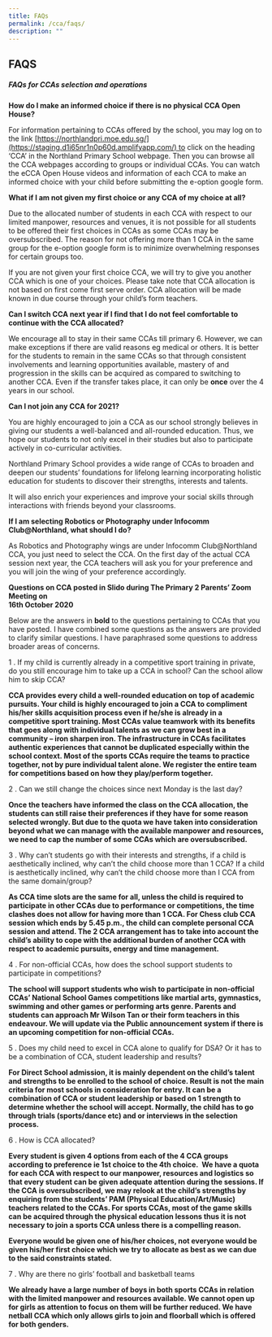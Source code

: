 ```yaml
---
title: FAQs
permalink: /cca/faqs/
description: ""
---
```

## FAQS

##### FAQs for CCAs selection and operations

**How do I make an informed choice if there is no physical CCA Open House?**

For information pertaining to CCAs offered by the school, you may log on to the link
[https://northlandpri.moe.edu.sg/](https://staging.d1i65nr1n0p60d.amplifyapp.com/) to click on the heading ‘CCA’ in the Northland Primary School webpage. Then you can browse all the CCA webpages according to groups or individual CCAs. You can watch the eCCA Open House videos and information of each CCA to make an informed choice with your child before submitting the e-option google form.

**What if I am not given my first choice or any CCA of my choice at all?**

Due to the allocated number of students in each CCA with respect to our limited manpower, resources and venues, it is not possible for all students to be offered their first choices in CCAs as some CCAs may be oversubscribed. The reason for not offering more than 1 CCA in the same group for the e-option google form is to minimize overwhelming responses for certain groups too.

If you are not given your first choice CCA, we will try to give you another CCA which is one of your choices. Please take note that CCA allocation is not based on first come first serve order. CCA allocation will be made known in due course through your child’s form teachers.

**Can I switch CCA next year if I find that I do not feel comfortable to continue with the CCA allocated?**

We encourage all to stay in their same CCAs till primary 6. However, we can make exceptions if there are valid reasons eg medical or others. It is better for the students to remain in the same CCAs so that through consistent involvements and learning opportunities available, mastery of and progression in the skills can be acquired as compared to switching to another CCA. Even if the transfer takes place, it can only be **once** over the 4 years in our school.

**Can I not join any CCA for 2021?**

You are highly encouraged to join a CCA as our school strongly believes in giving our students a well-balanced and all-rounded education. Thus, we hope our students to not only excel in their studies but also to participate actively in co-curricular activities. 

Northland Primary School provides a wide range of CCAs to broaden and deepen our students’ foundations for lifelong learning incorporating holistic education for students to discover their strengths, interests and talents. 

It will also enrich your experiences and improve your social skills through interactions with friends beyond your classrooms.

**If I am selecting Robotics or Photography under Infocomm Club@Northland, what should I do?**

As Robotics and Photography wings are under Infocomm Club@Northland CCA, you just need to select the CCA. On the first day of the actual CCA session next year, the CCA teachers will ask you for your preference and you will join the wing of your preference accordingly.

**Questions on CCA posted in Slido during The Primary 2 Parents’ Zoom Meeting on <br>
16th October 2020**

Below are the answers in **bold** to the questions pertaining to CCAs that you have posted. I have combined some questions as the answers are provided to clarify similar questions. I have paraphrased some questions to address broader areas of concerns.

1 \. If my child is currently already in a competitive sport training in private, do you still encourage him to take up a CCA in school? Can the school allow him to skip CCA?

**CCA provides every child a well-rounded education on top of academic pursuits. Your child is highly encouraged to join a CCA to compliment his/her skills acquisition process even if he/she is already in a competitive sport training. Most CCAs value teamwork with its benefits that goes along with individual talents as we can grow best in a community – iron sharpen iron. The infrastructure in CCAs facilitates authentic experiences that cannot be duplicated especially within the school context. Most of the sports CCAs require the teams to practice together, not by pure individual talent alone. We register the entire team for competitions based on how they play/perform together.**

2 \. Can we still change the choices since next Monday is the last day?

**Once the teachers have informed the class on the CCA allocation, the students can still raise their preferences if they have for some reason selected wrongly. But due to the quota we have taken into consideration beyond what we can manage with the available manpower and resources, we need to cap the number of some CCAs which are oversubscribed.**

3 \. Why can’t students go with their interests and strengths, if a child is aesthetically inclined, why can’t the child choose more than 1 CCA? If a child is aesthetically inclined, why can’t the child choose more than I CCA from the same domain/group?

**As CCA time slots are the same for all, unless the child is required to participate in other CCAs due to performance or competitions, the time clashes does not allow for having more than 1 CCA. For Chess club CCA session which ends by 5.45 p.m., the child can complete personal CCA session and attend. The 2 CCA arrangement has to take into account the child’s ability to cope with the additional burden of another CCA with respect to academic pursuits, energy and time management.**

4 \. For non-official CCAs, how does the school support students to participate in competitions?

**The school will support students who wish to participate in non-official CCAs’ National School Games competitions like martial arts, gymnastics, swimming and other games or performing arts genre. Parents and students can approach Mr Wilson Tan or their form teachers in this endeavour. We will update via the Public announcement system if there is an upcoming competition for non-official CCAs.**

5 \. Does my child need to excel in CCA alone to qualify for DSA? Or it has to be a combination of CCA, student leadership and results?

**For Direct School admission, it is mainly dependent on the child’s talent and strengths to be enrolled to the school of choice. Result is not the main criteria for most schools in consideration for entry. It can be a combination of CCA or student leadership or based on 1 strength to determine whether the school will accept. Normally, the child has to go through trials (sports/dance etc) and or interviews in the selection process.**

6 \. How is CCA allocated?

**Every student is given 4 options from each of the 4 CCA groups according to preference ie 1st choice to the 4th choice.  We have a quota for each CCA with respect to our manpower, resources and logistics so that every student can be given adequate attention during the sessions. If the CCA is oversubscribed, we may relook at the child’s strengths by enquiring from the students’ PAM (Physical Education/Art/Music) teachers related to the CCAs. For sports CCAs, most of the game skills can be acquired through the physical education lessons thus it is not necessary to join a sports CCA unless there is a compelling reason.**

**Everyone would be given one of his/her choices, not everyone would be given his/her first choice which we try to allocate as best as we can due to the said constraints stated.**

7 \. Why are there no girls’ football and basketball teams

**We already have a large number of boys in both sports CCAs in relation with the limited manpower and resources available. We cannot open up for girls as attention to focus on them will be further reduced. We have netball CCA which only allows girls to join and floorball which is offered for both genders.**